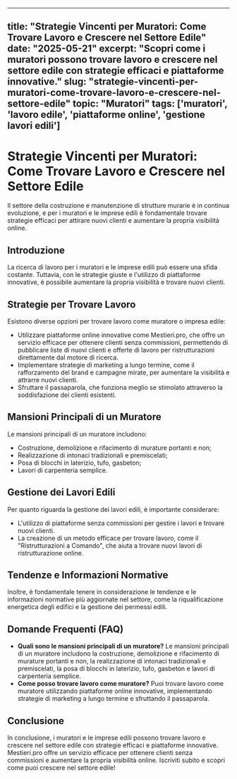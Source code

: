 
---
title: "Strategie Vincenti per Muratori: Come Trovare Lavoro e Crescere nel Settore Edile"
date: "2025-05-21"
excerpt: "Scopri come i muratori possono trovare lavoro e crescere nel settore edile con strategie efficaci e piattaforme innovative."
slug: "strategie-vincenti-per-muratori-come-trovare-lavoro-e-crescere-nel-settore-edile"
topic: "Muratori"
tags: ['muratori', 'lavoro edile', 'piattaforme online', 'gestione lavori edili']
---

# Strategie Vincenti per Muratori: Come Trovare Lavoro e Crescere nel Settore Edile

Il settore della costruzione e manutenzione di strutture murarie è in continua evoluzione, e per i muratori e le imprese edili è fondamentale trovare strategie efficaci per attirare nuovi clienti e aumentare la propria visibilità online.

## Introduzione

La ricerca di lavoro per i muratori e le imprese edili può essere una sfida costante. Tuttavia, con le strategie giuste e l'utilizzo di piattaforme innovative, è possibile aumentare la propria visibilità e trovare nuovi clienti.

## Strategie per Trovare Lavoro

Esistono diverse opzioni per trovare lavoro come muratore o impresa edile:

*   Utilizzare piattaforme online innovative come Mestieri.pro, che offre un servizio efficace per ottenere clienti senza commissioni, permettendo di pubblicare liste di nuovi clienti e offerte di lavoro per ristrutturazioni direttamente dal motore di ricerca.
*   Implementare strategie di marketing a lungo termine, come il rafforzamento del brand e campagne mirate, per aumentare la visibilità e attrarre nuovi clienti.
*   Sfruttare il passaparola, che funziona meglio se stimolato attraverso la soddisfazione dei clienti esistenti.

## Mansioni Principali di un Muratore

Le mansioni principali di un muratore includono:

*   Costruzione, demolizione e rifacimento di murature portanti e non;
*   Realizzazione di intonaci tradizionali e premiscelati;
*   Posa di blocchi in laterizio, tufo, gasbeton;
*   Lavori di carpenteria semplice.

## Gestione dei Lavori Edili

Per quanto riguarda la gestione dei lavori edili, è importante considerare:

*   L'utilizzo di piattaforme senza commissioni per gestire i lavori e trovare nuovi clienti.
*   La creazione di un metodo efficace per trovare lavoro, come il "Ristrutturazioni a Comando", che aiuta a trovare nuovi lavori di ristrutturazione online.

## Tendenze e Informazioni Normative

Inoltre, è fondamentale tenere in considerazione le tendenze e le informazioni normative più aggiornate nel settore, come la riqualificazione energetica degli edifici e la gestione dei permessi edili.

## Domande Frequenti (FAQ)

*   **Quali sono le mansioni principali di un muratore?**
    Le mansioni principali di un muratore includono la costruzione, demolizione e rifacimento di murature portanti e non, la realizzazione di intonaci tradizionali e premiscelati, la posa di blocchi in laterizio, tufo, gasbeton e lavori di carpenteria semplice.
*   **Come posso trovare lavoro come muratore?**
    Puoi trovare lavoro come muratore utilizzando piattaforme online innovative, implementando strategie di marketing a lungo termine e sfruttando il passaparola.

## Conclusione

In conclusione, i muratori e le imprese edili possono trovare lavoro e crescere nel settore edile con strategie efficaci e piattaforme innovative. Mestieri.pro offre un servizio efficace per ottenere clienti senza commissioni e aumentare la propria visibilità online. Iscriviti subito e scopri come puoi crescere nel settore edile!

